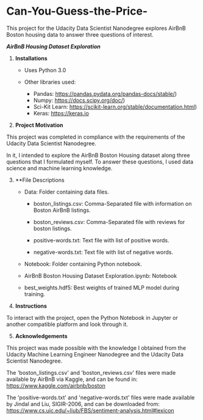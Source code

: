 # Can-You-Guess-the-Price-
This project for the Udacity Data Scientist Nanodegree explores AirBnB Boston housing data to answer three questions of interest. 

***AirBnB Housing Dataset Exploration***

1. **Installations**

    - Uses Python 3.0
    
    - Other libraries used:
    
        - Pandas: https://pandas.pydata.org/pandas-docs/stable/)
        - Numpy: https://docs.scipy.org/doc/)
        - Sci-Kit Learn: https://scikit-learn.org/stable/documentation.html)
        - Keras: https://keras.io


2. **Project Motivation**

This project was completed in compliance with the requirements of the Udacity Data Scientist Nanodegree. 

In it, I intended to explore the AirBnB Boston Housing dataset along three questions that I formulated myself. To answer these questions, I used data science and machine learning knowledge. 


3. **File Descriptions

    - Data: Folder containing data files. 
        
        - boston_listings.csv: Comma-Separated file with information on Boston AirBnB listings.
        - boston_reviews.csv: Comma-Separated file with reviews for boston listings. 
        
        - positive-words.txt: Text file with list of positive words. 
        - negative-words.txt: Text file with list of negative words.

    - Notebook: Folder containing Python notebook.
	
	- AirBnB Boston Housing Dataset Exploration.ipynb: Notebook
	- best_weights.hdf5: Best weights of trained MLP model during training. 
        

4. **Instructions**

To interact with the project, open the Python Notebook in Jupyter or another compatible platform and look through it. 


5. **Acknowledgements**

This project was made possible with the knowledge I obtained from the Udacity Machine Learning Engineer Nanodegree and the Udacity Data Scientist Nanodegree. 

The 'boston_listings.csv' and 'boston_reviews.csv' files were made available by AirBnB via Kaggle, and can be found in: https://www.kaggle.com/airbnb/boston

The 'positive-words.txt' and 'negative-words.txt' files were made available by Jindal and Liu, SIGIR-2006, and can be downloaded from: https://www.cs.uic.edu/~liub/FBS/sentiment-analysis.html#lexicon
